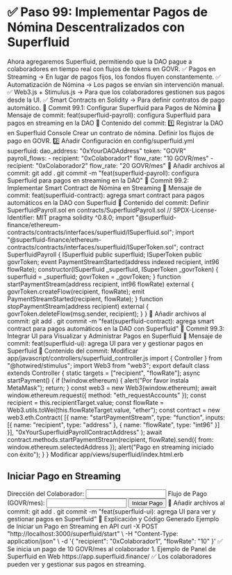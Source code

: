 # ✅ Paso 99: Implementar Pagos de Nómina Descentralizados con Superfluid

Ahora agregaremos Superfluid, permitiendo que la DAO pague a colaboradores en tiempo real con flujos de tokens en GOVR.
✅ Pagos en Streaming → En lugar de pagos fijos, los fondos fluyen constantemente.
✅ Automatización de Nómina → Los pagos se envían sin intervención manual.
✅ Web3.js + Stimulus.js → Para que los colaboradores gestionen sus pagos desde la UI.
✅ Smart Contracts en Solidity → Para definir contratos de pago automático.
📌 Commit 99.1: Configurar Superfluid para Pagos de Nómina
🔹 Mensaje de commit:
feat(superfluid-payroll): configura Superfluid para pagos en streaming en la DAO
🔹 Contenido del commit:
1️⃣ Registrar la DAO en Superfluid Console
    Crear un contrato de nómina.
    Definir los flujos de pago en GOVR.
2️⃣ Añadir Configuración en config/superfluid.yml
superfluid:
  dao_address: "0xYourDAOAddress"
  token: "GOVR"
  payroll_flows:
    - recipient: "0xColaborador1"
      flow_rate: "10 GOVR/mes"
    - recipient: "0xColaborador2"
      flow_rate: "20 GOVR/mes"
🔹 Añadir archivos al commit:
git add .
git commit -m "feat(superfluid-payroll): configura Superfluid para pagos en streaming en la DAO"
📌 Commit 99.2: Implementar Smart Contract de Nómina en Streaming
🔹 Mensaje de commit:
feat(superfluid-contract): agrega smart contract para pagos automáticos en la DAO con Superfluid
🔹 Contenido del commit:
Definir SuperfluidPayroll.sol en contracts/SuperfluidPayroll.sol
// SPDX-License-Identifier: MIT
pragma solidity ^0.8.0;
import "@superfluid-finance/ethereum-contracts/contracts/interfaces/superfluid/ISuperfluid.sol";
import "@superfluid-finance/ethereum-contracts/contracts/interfaces/superfluid/ISuperToken.sol";
contract SuperfluidPayroll {
    ISuperfluid public superfluid;
    ISuperToken public govrToken;
    event PaymentStreamStarted(address indexed recipient, int96 flowRate);
    constructor(ISuperfluid _superfluid, ISuperToken _govrToken) {
        superfluid = _superfluid;
        govrToken = _govrToken;
    }
    function startPaymentStream(address recipient, int96 flowRate) external {
        govrToken.createFlow(recipient, flowRate);
        emit PaymentStreamStarted(recipient, flowRate);
    }
    function stopPaymentStream(address recipient) external {
        govrToken.deleteFlow(msg.sender, recipient);
    }
}
🔹 Añadir archivos al commit:
git add .
git commit -m "feat(superfluid-contract): agrega smart contract para pagos automáticos en la DAO con Superfluid"
📌 Commit 99.3: Integrar UI para Visualizar y Administrar Pagos en Superfluid
🔹 Mensaje de commit:
feat(superfluid-ui): agrega UI para ver y gestionar pagos en Superfluid
🔹 Contenido del commit:
Modificar app/javascript/controllers/superfluid_controller.js
import { Controller } from "@hotwired/stimulus";
import Web3 from "web3";
export default class extends Controller {
  static targets = ["recipient", "flowRate"];
  async startPayment() {
    if (!window.ethereum) {
      alert("Por favor instala MetaMask");
      return;
    }
    const web3 = new Web3(window.ethereum);
    await window.ethereum.request({ method: "eth_requestAccounts" });
    const recipient = this.recipientTarget.value;
    const flowRate = Web3.utils.toWei(this.flowRateTarget.value, "ether");
    const contract = new web3.eth.Contract(
      [{ name: "startPaymentStream", type: "function", inputs: [{ name: "recipient", type: "address" }, { name: "flowRate", type: "int96" }] }],
      "0xYourSuperfluidPayrollContractAddress"
    );
    await contract.methods.startPaymentStream(recipient, flowRate).send({ from: window.ethereum.selectedAddress });
    alert("Pago en streaming iniciado con éxito");
  }
}
Modificar app/views/superfluid/index.html.erb
<h2>Iniciar Pago en Streaming</h2>
<label>Dirección del Colaborador:</label>
<input type="text" data-superfluid-target="recipient">
<label>Flujo de Pago (GOVR/mes):</label>
<input type="text" data-superfluid-target="flowRate">
<button data-controller="superfluid" data-action="click->superfluid#startPayment">
  Iniciar Pago
</button>
🔹 Añadir archivos al commit:
git add .
git commit -m "feat(superfluid-ui): agrega UI para ver y gestionar pagos en Superfluid"
📝 Explicación y Código Generado
Ejemplo de Iniciar un Pago en Streaming en API
curl -X POST "http://localhost:3000/superfluid/start" \
  -H "Content-Type: application/json" \
  -d '{ "recipient": "0xColaborador1", "flowRate": "10" }'
✅ Se inicia un pago de 10 GOVR/mes al colaborador 1.
Ejemplo de Panel de Superfluid en Web
https://app.superfluid.finance/
✅ Los colaboradores pueden ver y gestionar sus pagos en streaming.
